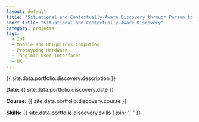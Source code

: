 ```yaml
---
layout: default
title: "Situational and Contextually-Aware Discovery through Person to Person Mobile & Tangible Interactions"
short_title: "Situational and Contextually-Aware Discovery"
category: projects
tags:
  - IoT
  - Mobile and Ubiquitous Computing
  - Protoyping Hardware
  - Tangible User Interfaces
  - UX
---
```


{{ site.data.portfolio.discovery.description }}

**Date:** {{ site.data.portfolio.discovery.date }}

**Course:** {{ site.data.portfolio.discovery.course }}

**Skills:** {{ site.data.portfolio.discovery.skills | join: ", " }}
